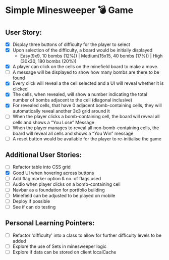 # Simple Minesweeper 💣 Game

## User Story:

- [x] Display three buttons of difficulty for the player to select
- [x] Upon selection of the difficulty, a board would be initially displayed
  - Easy(9x9, 10 bombs (12%)) | Medium(15x15, 40 bombs (17%)) | High (30x30, 180 bombs (20%))
- [x] A player can click on the cells on the minefield board to make a move.
- [ ] A message will be displayed to show how many bombs are there to be found
- [x] Every click will reveal a the cell selected and a UI will reveal whether it is clicked
- [x] The cells, when revealed, will show a number indicating the total number of bombs adjacent to the cell (diagonal inclusive)
- [x] For revealed cells, that have 0 adjacent bomb-containing cells, they will automatically reveal another 3x3 grid around it
- [ ] When the player clicks a bomb-containing cell, the board will reveal all cells and shows a “You Lose” Message
- [ ] When the player manages to reveal all non-bomb-containing cells, the board will reveal all cells and shows a “You Win” message
- [ ] A reset button would be available for the player to re-initialise the game

## Additional User Stories:

- [ ] Refactor table into CSS grid
- [x] Good UI when hovering across buttons
- [ ] Add flag marker option & no. of flags used
- [ ] Audio when player clicks on a bomb-containing cell
- [ ] Navbar as a foundation for portfolio building
- [ ] Minefield can be adjusted to be played on mobile
- [ ] Deploy if possible
- [ ] See if can do testing

## Personal Learning Pointers:

- [ ] Refactor 'difficulty' into a class to allow for further difficulty levels to be added
- [ ] Explore the use of Sets in minesweeper logic
- [ ] Explore if data can be stored on client localCache

